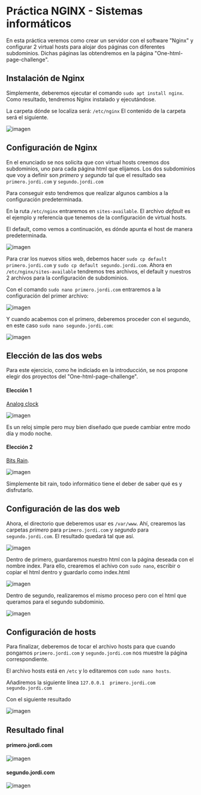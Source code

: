 # Práctica NGINX - Sistemas informáticos

En esta práctica veremos como crear un servidor con el software "Nginx" y configurar 2 virtual hosts para alojar dos páginas con diferentes subdominios.
Dichas páginas las obtendremos en la página "One-html-page-challenge".

## Instalación de Nginx

Simplemente, deberemos ejecutar el comando `sudo apt install nginx`.
Como resultado, tendremos Nginx instalado y ejecutándose.

La carpeta dónde se localiza será: `/etc/nginx`
El contenido de la carpeta será el siguiente.

![imagen](https://user-images.githubusercontent.com/95173613/166676429-be1f16ee-10f8-4fc9-a634-44f8d2a3a44d.png)

## Configuración de Nginx

En el enunciado se nos solicita que con virtual hosts creemos dos subdominios, uno para cada página html que elijamos. Los dos subdominios que voy a definir son *primero* y *segundo* tal que el resultado sea `primero.jordi.com` y `segundo.jordi.com`

Para conseguir esto tendremos que realizar algunos cambios a la configuración predeterminada.

En la ruta `/etc/nginx` entraremos en `sites-available`. El archivo *default* es el ejemplo y referencia que tenemos de la configuración de virtual hosts. 

El default, como vemos a continuación, es dónde apunta el host de manera predeterminada.

![imagen](https://user-images.githubusercontent.com/95173613/166829228-f5ccf9f6-1575-4e1d-a36d-e8f1a246b904.png)

Para crar los nuevos sitios web, debemos hacer `sudo cp default primero.jordi.com` y `sudo cp default segundo.jordi.com`. Ahora en `/etc/nginx/sites-available` tendremos tres archivos, el default y nuestros 2 archivos para la configuración de subdominios.

Con el comando `sudo nano primero.jordi.com` entraremos a la configuración del primer archivo:

![imagen](https://user-images.githubusercontent.com/95173613/166828684-5007eac8-3765-401e-8a99-bfc7c4d9135b.png)

Y cuando acabemos con el primero, deberemos proceder con el segundo, en este caso `sudo nano segundo.jordi.com`:

![imagen](https://user-images.githubusercontent.com/95173613/166829094-7de75c11-c365-4b95-8a9c-38b46abadc90.png)


## Elección de las dos webs 

Para este ejercicio, como he indiciado en la introducción, se nos propone elegir dos proyectos del "One-html-page-challenge". 

#### Elección 1
[Analog clock](https://github.com/Metroxe/one-html-page-challenge/blob/master/entries/clock.html)

![imagen](https://user-images.githubusercontent.com/95173613/166811872-0e0ca34d-f2b2-460f-ae79-5042081be077.png)

Es un reloj simple pero muy bien diseñado que puede cambiar entre modo día y modo noche.

#### Elección 2
[Bits Rain](https://github.com/Metroxe/one-html-page-challenge/blob/master/entries/bits-rain.html).

![imagen](https://user-images.githubusercontent.com/95173613/166812048-34dccd74-3cdf-40a1-99f5-0d138f1157be.png)

Simplemente bit rain, todo informático tiene el deber de saber qué es y disfrutarlo.

## Configuración de las dos web

Ahora, el directorio que deberemos usar es `/var/www`. Ahí, crearemos las carpetas *primero* para `primero.jordi.com` y *segundo* para `segundo.jordi.com`. El resultado quedará tal que así. 

![imagen](https://user-images.githubusercontent.com/95173613/166830515-7f958065-ed3f-445c-882d-53dcb0095f0a.png)

Dentro de primero, guardaremos nuestro html con la página deseada con el nombre index. Para ello, crearemos el achivo con `sudo nano`, escribir o copiar el html dentro y guardarlo como index.html

![imagen](https://user-images.githubusercontent.com/95173613/166830880-ab3bc336-5c56-4c7f-b6b4-51411ca58274.png)

Dentro de segundo, realizaremos el mismo proceso pero con el html que queramos para el segundo subdominio.

![imagen](https://user-images.githubusercontent.com/95173613/166830941-2c7d83c3-a9f0-4c6f-9d41-8571c48b5cb8.png)

## Configuración de hosts

Para finalizar, deberemos de tocar el archivo hosts para que cuando pongamos `primero.jordi.com` y `segundo.jordi.com` nos muestre la página correspondiente.

El archivo hosts está en `/etc` y lo editaremos con `sudo nano hosts`.

Añadiremos la siguiente línea `127.0.0.1  primero.jordi.com segundo.jordi.com`

Con el siguiente resultado

![imagen](https://user-images.githubusercontent.com/95173613/166831545-87396977-3547-42f9-8570-d64a0eeb669c.png)

## Resultado final

#### primero.jordi.com

![imagen](https://user-images.githubusercontent.com/95173613/166831654-666742d9-ad3d-4d91-96c6-f31a3ae82b33.png)

#### segundo.jordi.com

![imagen](https://user-images.githubusercontent.com/95173613/166831770-36ceb5f9-7757-48af-b8c7-39682ebf0834.png)

